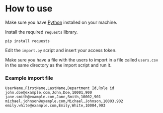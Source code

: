 # How to use

Make sure you have [Python](https://www.python.org/) installed on your machine.

Install the required `requests` library.
```
pip install requests
```
Edit the `import.py` script and insert your access token.

Make sure you have a file with the users to import in a file called `users.csv` in the same directory as the import script and run it.

### Example import file
```
UserName,FirstName,LastName,Department Id,Role id 
john.doe@example.com,John,Doe,10001,900 
jane.smith@example.com,Jane,Smith,10002,901 
michael.johnson@example.com,Michael,Johnson,10003,902 
emily.white@example.com,Emily,White,10004,903 
```
